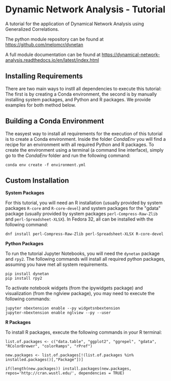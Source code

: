 # Dynamic Network Analysis - Tutorial
A tutorial for the application of Dynamical Network Analysis using Generalized Correlations.

The python module repository can be found at https://github.com/melomcr/dynetan

A full module documentation can be found at https://dynamical-network-analysis.readthedocs.io/en/latest/index.html

## Installing Requirements

There are two main ways to instll all dependencies to execute this tutorial: The first is by creating a Conda environment, the second is by manually installing system packages, and Python and R packages. We provide examples for both method below.

Building a Conda Environment
----------------

The easyest way to install all requirements for the execution of this tutorial is to create a Conda environment. Inside the folder *CondaEnv* you will find a recipe for an environment with all required Python and R packages. 
To create the environment using a terminal (a command line interface), simply go to the *CondaEnv* folder and run the following command:

    conda env create -f environment.yml

Custom Installation
----------------

**System Packages**

For this tutorial, you will need an R installation (usually provided by system packages `R-core` and `R-core-devel`) and system packages for the "gdata" package (usually provided by system packages `perl-Compress-Raw-Zlib` and `perl-Spreadsheet-XLSX`). In Fedora 32, all can be installed with the following command:

    dnf install perl-Compress-Raw-Zlib perl-Spreadsheet-XLSX R-core-devel

**Python Packages**

To run the tutorial Jupyter Notebooks, you will need the `dynetan` package and `rpy2`. The following commands will install all required python packages, assuming you have met all system requirements.

    pip install dynetan
    pip install rpy2

To activate notebook widgets (from the ipywidgets package) and visualization (from the nglview package), you may need to execute the following commands:

    jupyter nbextension enable --py widgetsnbextension
    jupyter-nbextension enable nglview --py --user

**R Packages**

To install R packages, execute the following commands in your R terminal:

    list.of.packages <- c("data.table", "ggplot2", "ggrepel", "gdata", "RColorBrewer", "colorRamps", "rPref")

    new.packages <- list.of.packages[!(list.of.packages %in% installed.packages()[,"Package"])]

    if(length(new.packages)) install.packages(new.packages, repos='http://cran.wustl.edu/', dependencies = TRUE)

